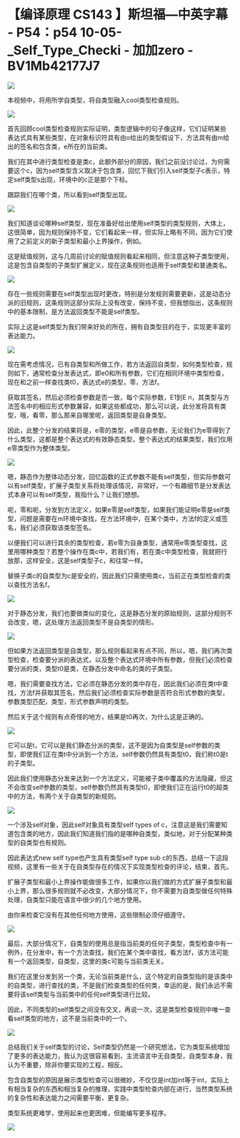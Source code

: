 # 【编译原理 CS143 】斯坦福—中英字幕 - P54：p54 10-05-_Self_Type_Checki - 加加zero - BV1Mb42177J7

![](img/52a00ac9ed08d35df8545b4dd0dc4246_0.png)

本视频中，将用所学自类型，将自类型融入cool类型检查规则。

![](img/52a00ac9ed08d35df8545b4dd0dc4246_2.png)

首先回顾cool类型检查规则实际证明，类型逻辑中的句子像这样，它们证明某些表达式具有某些类型，在对象标识符具有由o给出的类型假设下，方法具有由m给出的签名和包含类，e所在的当前类。

我们在其中进行类型检查是类c，此额外部分的原因，我们之前没讨论过，为何需要这个c，因为self类型含义取决于包含类，回忆下我们引入self类型子c表示，特定self类型s出现，环境中的c正是那个下标。

跟踪我们在哪个类，所以看到self类型出现。

![](img/52a00ac9ed08d35df8545b4dd0dc4246_4.png)

我们知道谈论哪种self类型，现在准备好给出使用self类型的类型规则，大体上，这很简单，因为规则保持不变，它们看起来一样，但实际上略有不同，因为它们使用了之前定义的新子类型和最小上界操作，例如。

这是赋值规则，这与几周前讨论的赋值规则看起来相同，但注意这种子类型使用，这是包含自类型的子类型扩展定义，现在这条规则也适用于self类型和普通类名。



![](img/52a00ac9ed08d35df8545b4dd0dc4246_6.png)

存在一些规则需要在self类型出现时更改，特别是分发规则需要更新，这是动态分派的旧规则，这条规则这部分实际上没有改变，保持不变，但我想指出，这条规则中的基本限制，是方法返回类型不能是self类型。

实际上这是self类型为我们带来好处的所在，拥有自类型目的在于，实现更丰富的表达能力。

![](img/52a00ac9ed08d35df8545b4dd0dc4246_8.png)

现在需考虑情况，已有自类型和所做工作，若方法返回自类型，如何类型检查，规则如下，通常检查分发表达式，即e0和所有参数，它们在相同环境中类型检查，现在和之前一样查找类t0，表达式e的类型，零，方法f。

获取其签名，然后必须检查参数是否一致，每个实际参数，E1到E n，其类型与方法签名中的相应形式参数兼容，如果这些都成功，那么可以说，此分发将具有类型，哦，看零，那么那来自哪里呢，返回类型是自身类型。

因此，此整个分发的结果将是，e零的类型，e零是自参数，无论我们为e零得到了什么类型，这都是整个表达式的有效静态类型，整个表达式的结果类型，我们仅用e零类型作为整体类型。



![](img/52a00ac9ed08d35df8545b4dd0dc4246_10.png)

嗯，静态作为整体动态分发，回忆函数的正式参数不能有self类型，但实际参数可以有self类型，扩展子类型关系将处理该情况，非常好，一个有趣细节是分发表达式本身可以有self类型，我指什么？让我们想想。

呃，零和呃，分发到方法定义，如果e零是self类型，如果我们能证明e零是self类型，问题是需要在m环境中查找，在方法环境中，在某个类中，方法f的定义或签名，我们必须获取该类型签名。

以便我们可以进行其余的类型检查，若e零为自身类型，通常用e零类型查找，这里用哪种类型？若整个操作在类c中，若我们有，若在类c中类型检查，我就把行放那，这样安全，这是self类型子c，和往常一样。

替换子类c的自类型为c是安全的，因此我们只需使用类c，当前正在类型检查的类以查找方法名f。

![](img/52a00ac9ed08d35df8545b4dd0dc4246_12.png)

对于静态分发，我们也要做类似的变化，这是静态分发的原始规则，这部分规则不会改变，嗯，这处理方法返回类型不是自类型的情形。



![](img/52a00ac9ed08d35df8545b4dd0dc4246_14.png)

但如果方法返回类型是自类型，那么规则看起来有点不同，所以，嗯，我们再次类型检查，检查要分派的表达式，以及整个表达式环境中所有参数，但我们必须检查要分派的类，类型t0是类，在静态分发中命名的类的子类型。

嗯，我们需要查找方法，它必须在静态分发的类中存在，因此我们必须在类t中查找，方法f并获取其签名，然后我们必须检查实际参数是否符合形式参数的类型，参数类型匹配，类型，形式参数声明的类型。

然后关于这个规则有点奇怪的地方，结果是t0再次，为什么这是正确的。

![](img/52a00ac9ed08d35df8545b4dd0dc4246_16.png)

它可以是t，它可以是我们静态分派的类型，这不是因为自类型是self参数的类型，即使我们正在类t中分派到一个方法，self参数仍然具有类型t0，我们称t0是t的子类型。

因此我们使用静态分发来达到一个方法定义，可能被子类中覆盖的方法隐藏，但这不会改变self参数的类型，self参数仍然具有类型t0，即使我们正在运行t0的超类中的方法，有两个关于自类型的新规则。



![](img/52a00ac9ed08d35df8545b4dd0dc4246_18.png)

一个涉及self对象，因此self对象具有类型self types of c，注意这是我们需要知道包含类的地方，因此我们知道我们指的是哪种自类型，类似地，对于分配某种类型的自类型也有规则。

因此表达式new self type也产生具有类型self type sub c的东西，总结一下这段视频，这里有一些关于在自类型存在的情况下实现类型检查的评论，结束，首先。

扩展子类型和最小上界操作能做很多工作，如果你以我们做的方式扩展子类型和最小上界，那么很多规则就不必改变，大部分情况下，你不需要为自类型做任何特殊处理，自类型只能在语言中很少的几个地方使用。

由你来检查它没有在其他任何地方使用，这些限制必须仔细遵守。

![](img/52a00ac9ed08d35df8545b4dd0dc4246_20.png)

最后，大部分情况下，自类型的使用总是指当前类的任何子类型，类型检查中有一例外，在分发中，有一个方法查找，我们在某个类中查找，看方法f，该方法可能有一个返回类型，自类型，这里的类c可能与当前类无关。

我们在这里分发到另一个类，无论当前类是什么，这个特定的自类型指的是该类中的自类型，进行查找的类，不是我们检查类型的任何类，幸运的是，我们永远不需要将该self类型与当前类中的任何self类型进行比较。

因此，不同类型的self类型之间没有交叉，再说一次，这是类型检查规则中唯一查看self类型的地方，这不是当前类中的一个。



![](img/52a00ac9ed08d35df8545b4dd0dc4246_22.png)

总结我们关于self类型的讨论，Self类型仍然是一个研究想法，它为类型系统增加了更多的表达能力，我认为这很容易看到，主流语言中无自类型，自类型本身，我认为不重要，除非你要实现的工程，相反。

包含自类型的原因是展示类型检查可以很微妙，不仅仅是int加int等于int，实际上有相当复杂的东西和相当复杂的推理，实践中类型检查内部在进行，当然类型系统的复杂性和表达能力之间需要平衡，更复杂。

类型系统更难学，使用起来也更困难，但能编写更多程序。

![](img/52a00ac9ed08d35df8545b4dd0dc4246_24.png)
